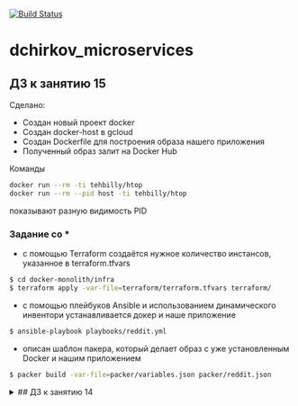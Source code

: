 [![Build Status](https://travis-ci.com/otus-devops-2019-02/dchirkov_microservices.svg?branch=master)](https://travis-ci.com/otus-devops-2019-02/dchirkov_microservices)

# dchirkov_microservices

## ДЗ к занятию 15

Сделано:

* Создан новый проект docker
* Создан docker-host в gcloud
* Создан Dockerfile для построения образа нашего приложения 
* Полученный образ залит на Docker Hub 

Команды 
```bash
docker run --rm -ti tehbilly/htop
docker run --rm --pid host -ti tehbilly/htop
```
показывают разную видимость PID 

### Задание со *

* с помощью Terraform создаётся нужное количество инстансов, указанное в terraform.tfvars
```bash
$ cd docker-monolith/infra
$ terraform apply -var-file=terraform/terraform.tfvars terraform/
```

* с помощью плейбуков Ansible и использованием динамического инвентори устанавливается докер и наше приложение
```bash
$ ansible-playbook playbooks/reddit.yml
```

* описан шаблон пакера, который делает образ с уже установленным Docker и нашим приложением
```bash
$ packer build -var-file=packer/variables.json packer/reddit.json
```

<details>

<summary>## ДЗ к занятию 14</summary>

Сделано:

* Установлен Docker 
* Описано отличие образа от контейнера

</details>
